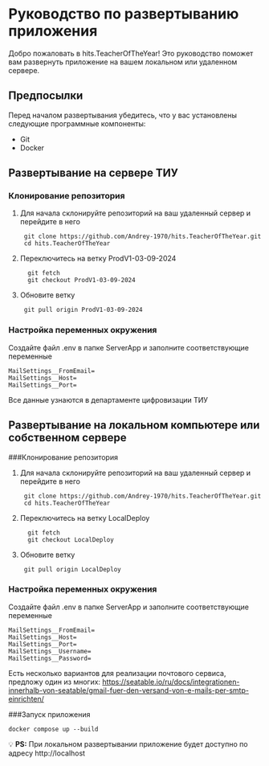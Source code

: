 # Руководство по развертыванию приложения

  Добро пожаловать в hits.TeacherOfTheYear! Это руководство поможет вам развернуть приложение на вашем локальном или удаленном сервере.
  
  ## Предпосылки
  
  Перед началом развертывания убедитесь, что у вас установлены следующие программные компоненты:
  
  - Git
  - Docker
  
  ## Развертывание на сервере ТИУ
  
  ### Клонирование репозитория
  
  1. Для начала склонируйте репозиторий на ваш удаленный сервер и перейдите в него
     ```
      git clone https://github.com/Andrey-1970/hits.TeacherOfTheYear.git
      cd hits.TeacherOfTheYear
     ```
  
  2. Переключитесь на ветку ProdV1-03-09-2024
     ```
       git fetch
       git checkout ProdV1-03-09-2024
     ```
  3. Обновите ветку
     ```
      git pull origin ProdV1-03-09-2024
     ```
  
  ### Настройка переменных окружения
  
  Создайте файл .env в папке ServerApp и заполните соответствующие переменные
  ```
  MailSettings__FromEmail=
  MailSettings__Host=
  MailSettings__Port=
  ```
  
  Все данные узнаются в департаменте цифровизации ТИУ
  
  ## Развертывание на локальном компьютере или собственном сервере
  
  ###Клонирование репозитория
  
  1. Для начала склонируйте репозиторий на ваш удаленный сервер и перейдите в него
     ```
      git clone https://github.com/Andrey-1970/hits.TeacherOfTheYear.git
      cd hits.TeacherOfTheYear
     ```
  
  2. Переключитесь на ветку LocalDeploy
     ```
       git fetch
       git checkout LocalDeploy
     ```
  3. Обновите ветку
     ```
      git pull origin LocalDeploy
     ```
  
  ### Настройка переменных окружения
  
  Создайте файл .env в папке ServerApp и заполните соответствующие переменные
  ```
  MailSettings__FromEmail=
  MailSettings__Host=
  MailSettings__Port=
  MailSettings__Username=
  MailSettings__Password=
  ```
  
  Есть несколько вариантов для реализации почтового сервиса, предложу один из многих: https://seatable.io/ru/docs/integrationen-innerhalb-von-seatable/gmail-fuer-den-versand-von-e-mails-per-smtp-einrichten/
  
  ###Запуск приложения
  ```
  docker compose up --build
  ```
  
  💡 **PS:** При локальном развертывании приложение будет доступно по адресу http://localhost

